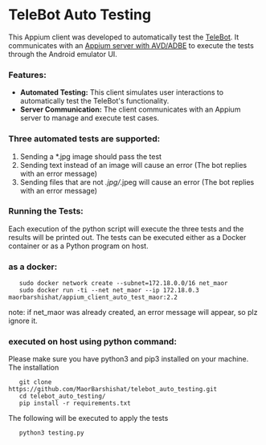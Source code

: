 # TeleBot Auto Testing

This Appium client was developed to automatically test the [TeleBot](https://github.com/MaorBarshishat/telebot). It communicates with an [Appium server with AVD/ADBE](https://github.com/MaorBarshishat/avd_adb_appium_server) to execute the tests through the Android emulator UI.

### Features:
- **Automated Testing:** This client simulates user interactions to automatically test the TeleBot's functionality.
- **Server Communication:** The client communicates with an Appium server to manage and execute test cases.

### Three automated tests are supported:
1. Sending a *.jpg image should pass the test
2. Sending text instead of an image will cause an error (The bot replies with an error message)
3. Sending files that are not *.jpg/*.jpeg will cause an error (The bot replies with an error message)
   
### Running the Tests:
Each execution of the python script will execute the three tests and the results will be printed out.
The tests can be executed either as a Docker container or as a Python program on host.

### as a docker:
```
   sudo docker network create --subnet=172.18.0.0/16 net_maor
   sudo docker run -ti --net net_maor --ip 172.18.0.3  maorbarshishat/appium_client_auto_test_maor:2.2
```
note: if net_maor was already created, an error message will appear, so plz ignore it.

### executed on host using python command:
Please make sure you have python3 and pip3 installed on your machine.<br />
The installation
 ```
    git clone https://github.com/MaorBarshishat/telebot_auto_testing.git
    cd telebot_auto_testing/
    pip install -r requirements.txt
 ```
The following will be executed to apply the tests
 ```
    python3 testing.py
```

